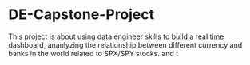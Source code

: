 # DE-Capstone-Project

This project is about using data engineer skills to build a real time dashboard, ananlyzing the relationship between different currency and banks in the world related to SPX/SPY stocks. 
and t